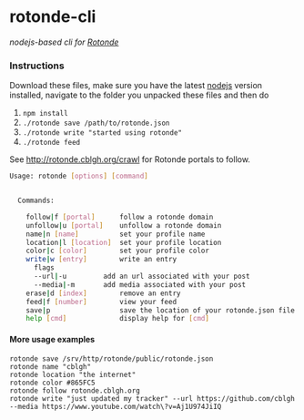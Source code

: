 # rotonde-cli
_nodejs-based cli for [Rotonde](https://github.com/Rotonde)_

### Instructions
Download these files, make sure you have the latest [nodejs](https://nodejs.org/en/download/) version installed, navigate to the folder you unpacked these files and then do
1. `npm install`
2. `./rotonde save /path/to/rotonde.json`
3. `./rotonde write "started using rotonde"`
4. `./rotonde feed`

See http://rotonde.cblgh.org/crawl for Rotonde portals to follow.
```sh
Usage: rotonde [options] [command]


  Commands:

    follow|f [portal]      follow a rotonde domain
    unfollow|u [portal]    unfollow a rotonde domain
    name|n [name]          set your profile name
    location|l [location]  set your profile location
    color|c [color]        set your profile color
    write|w [entry]        write an entry
      flags
      --url|-u         add an url associated with your post
      --media|-m       add media associated with your post
    erase|d [index]        remove an entry
    feed|f [number]        view your feed
    save|p                 save the location of your rotonde.json file
    help [cmd]             display help for [cmd]
```

#### More usage examples
```
rotonde save /srv/http/rotonde/public/rotonde.json
rotonde name "cblgh"
rotonde location "the internet"
rotonde color #865FC5
rotonde follow rotonde.cblgh.org
rotonde write "just updated my tracker" --url https://github.com/cblgh --media https://www.youtube.com/watch\?v=Aj1U974JiIQ
```
